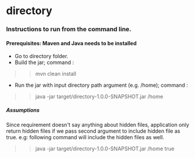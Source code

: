 # directory

### Instructions to run from the command line. 
#### Prerequisites: Maven and Java needs to be installed

- Go to directory folder. 
- Build the jar; command : 
>>mvn clean install 
- Run the jar with input directory path argument (e.g. /home); command : 
>>java -jar target/directory-1.0.0-SNAPSHOT.jar /home

##### Assumptions

Since requirement doesn't say anything about hidden files, application only return hidden files if we pass second argument to include hidden file as true.
e.g: following command will include the hidden files as well.
>> java -jar target/directory-1.0.0-SNAPSHOT.jar /home true

